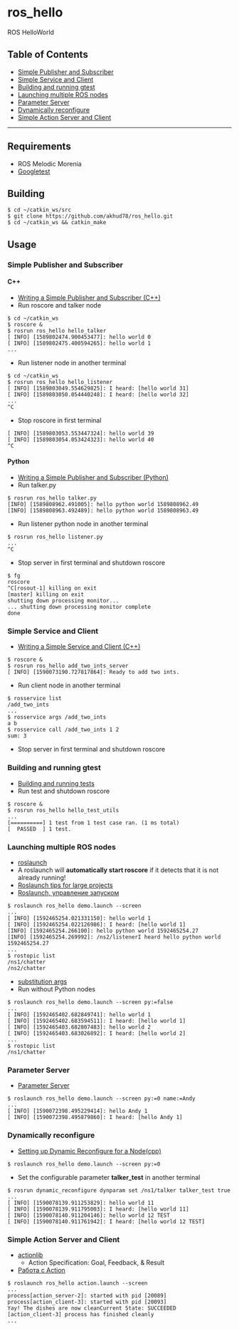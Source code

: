 # ros_hello
ROS HelloWorld

## Table of Contents
- [Simple Publisher and Subscriber](#simple-publisher-and-subscriber)
- [Simple Service and Client](#simple-service-and-client)
- [Building and running gtest](#building-and-running-gtest)
- [Launching multiple ROS nodes](#launching-multiple-ros-nodes)
- [Parameter Server](#parameter-server)
- [Dynamically reconfigure](#dynamically-reconfigure)
- [Simple Action Server and Client](#simple-action-server-and-client)

---

## Requirements
- ROS Melodic Morenia
- [Googletest](https://github.com/google/googletest)

## Building
```
$ cd ~/catkin_ws/src
$ git clone https://github.com/akhud78/ros_hello.git
$ cd ~/catkin_ws && catkin_make
```

## Usage
### Simple Publisher and Subscriber
#### C++
- [Writing a Simple Publisher and Subscriber (C++)](http://wiki.ros.org/ROS/Tutorials/WritingPublisherSubscriber%28c%2B%2B%29)
- Run roscore and talker node
```
$ cd ~/catkin_ws
$ roscore &
$ rosrun ros_hello hello_talker
[ INFO] [1589802474.900453477]: hello world 0
[ INFO] [1589802475.400594265]: hello world 1
...
```
- Run listener node in another terminal
```
$ cd ~/catkin_ws
$ rosrun ros_hello hello_listener
[ INFO] [1589803049.554629825]: I heard: [hello world 31]
[ INFO] [1589803050.054440248]: I heard: [hello world 32]
...
^C
```
- Stop roscore in first terminal
```
[ INFO] [1589803053.553447324]: hello world 39
[ INFO] [1589803054.053424323]: hello world 40
^C
```
#### Python
- [Writing a Simple Publisher and Subscriber (Python)](http://wiki.ros.org/ROS/Tutorials/WritingPublisherSubscriber%28python%29)
- Run talker.py
```
$ rosrun ros_hello talker.py
[INFO] [1589808962.491005]: hello python world 1589808962.49
[INFO] [1589808963.492489]: hello python world 1589808963.49
```
- Run listener python node in another terminal
```
$ rosrun ros_hello listener.py
...
^C
```
- Stop server in first terminal and shutdown roscore
```
$ fg
roscore
^C[rosout-1] killing on exit
[master] killing on exit
shutting down processing monitor...
... shutting down processing monitor complete
done
```

### Simple Service and Client
- [Writing a Simple Service and Client (C++)](http://wiki.ros.org/ROS/Tutorials/WritingServiceClient%28c%2B%2B%29)
```
$ roscore &
$ rosrun ros_hello add_two_ints_server
[ INFO] [1590073190.727817864]: Ready to add two ints.
```
- Run client node in another terminal
```
$ rosservice list
/add_two_ints
...
$ rosservice args /add_two_ints
a b
$ rosservice call /add_two_ints 1 2
sum: 3
```
- Stop server in first terminal and shutdown roscore

### Building and running gtest
- [Building and running tests](http://wiki.ros.org/gtest)
- Run test and shutdown roscore
```
$ roscore &
$ rosrun ros_hello hello_test_utils
...
[==========] 1 test from 1 test case ran. (1 ms total)
[  PASSED  ] 1 test.
```
### Launching multiple ROS nodes
- [roslaunch](http://wiki.ros.org/roslaunch)
- A roslaunch will **automatically start roscore** if it detects that it is not already running!
- [Roslaunch tips for large projects](http://wiki.ros.org/roslaunch/Tutorials/Roslaunch%20tips%20for%20larger%20projects)
- [Roslaunch, управление запуском](http://docs.voltbro.ru/starting-ros/administrirovanie-ros/roslaunch.html)
```
$ roslaunch ros_hello demo.launch --screen
...
[ INFO] [1592465254.021331150]: hello world 1
[ INFO] [1592465254.022126986]: I heard: [hello world 1]
[INFO] [1592465254.266100]: hello python world 1592465254.27
[INFO] [1592465254.269992]: /ns2/listenerI heard hello python world 1592465254.27
...
$ rostopic list
/ns1/chatter
/ns2/chatter
```
- [substitution args](http://wiki.ros.org/roslaunch/XML)
- Run without Python nodes
```
$ roslaunch ros_hello demo.launch --screen py:=false
...
[ INFO] [1592465402.682849741]: hello world 1
[ INFO] [1592465402.683594511]: I heard: [hello world 1]
[ INFO] [1592465403.682807483]: hello world 2
[ INFO] [1592465403.683026892]: I heard: [hello world 2]
...
$ rostopic list
/ns1/chatter
```

### Parameter Server
- [Parameter Server](http://wiki.ros.org/roscpp/Overview/Parameter%20Server)
```
$ roslaunch ros_hello demo.launch --screen py:=0 name:=Andy
...
[ INFO] [1590072398.495229414]: hello Andy 1
[ INFO] [1590072398.495879860]: I heard: [hello Andy 1]
```

### Dynamically reconfigure
- [Setting up Dynamic Reconfigure for a Node(cpp)](http://wiki.ros.org/dynamic_reconfigure/Tutorials/SettingUpDynamicReconfigureForANode%28cpp%29)
```
$ roslaunch ros_hello demo.launch --screen py:=0
```

- Set the configurable parameter **talker_test** in another terminal
```
$ rosrun dynamic_reconfigure dynparam set /ns1/talker talker_test true
...
[ INFO] [1590078139.911253829]: hello world 11
[ INFO] [1590078139.911795003]: I heard: [hello world 11]
[ INFO] [1590078140.911204146]: hello world 12 TEST
[ INFO] [1590078140.911761942]: I heard: [hello world 12 TEST]
```

### Simple Action Server and Client
- [actionlib](http://wiki.ros.org/actionlib)
    - Action Specification: Goal, Feedback, & Result
- [Работа с Action](http://docs.voltbro.ru/starting-ros/messaging/rabota-s-action.html)
```
$ roslaunch ros_hello action.launch --screen
...
process[action_server-2]: started with pid [20089]
process[action_client-3]: started with pid [20093]
Yay! The dishes are now cleanCurrent State: SUCCEEDED
[action_client-3] process has finished cleanly
...
```